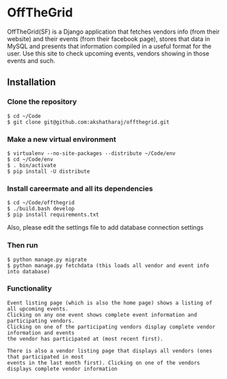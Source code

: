 # OffTheGrid 

OffTheGrid(SF) is a Django application that fetches vendors info (from their website)
and their events (from their facebook page), stores that data in MySQL and presents 
that information compiled in a useful format for the user. Use this site to check 
upcoming events, vendors showing in those events and such.


## Installation

### Clone the repository

    $ cd ~/Code
    $ git clone git@github.com:akshatharaj/offthegrid.git

### Make a new virtual environment

    $ virtualenv --no-site-packages --distribute ~/Code/env
    $ cd ~/Code/env
    $ . bin/activate
    $ pip install -U distribute

### Install careermate and all its dependencies

    $ cd ~/Code/offthegrid
    $ ./build.bash develop
    $ pip install requirements.txt

Also, please edit the settings file to add database connection settings

### Then run

    $ python manage.py migrate
    $ python manage.py fetchdata (this loads all vendor and event info into database)


### Functionality
    Event listing page (which is also the home page) shows a listing of all upcoming events.
    Clicking on any one event shows complete event information and participating vendors. 
    Clicking on one of the participating vendors display complete vendor information and events
    the vendor has participated at (most recent first).

    There is also a vendor listing page that displays all vendors (ones that participated in most
    events in the last month first). Clicking on one of the vendors displays complete vendor information

